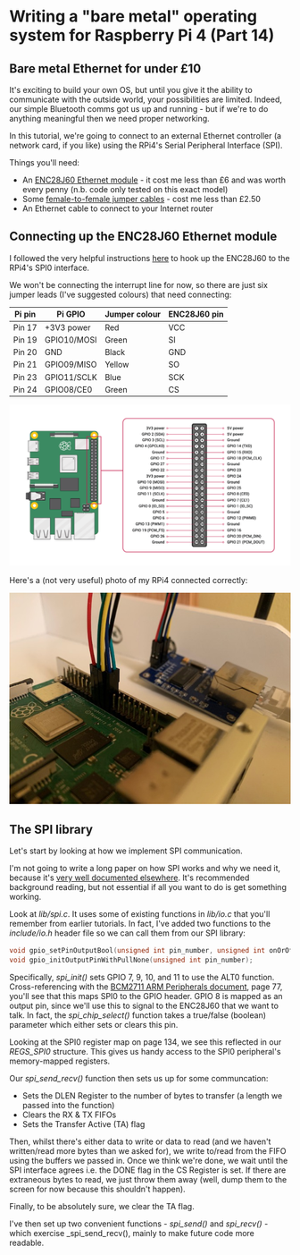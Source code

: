 Writing a "bare metal" operating system for Raspberry Pi 4 (Part 14)
====================================================================

Bare metal Ethernet for under £10
---------------------------------
It's exciting to build your own OS, but until you give it the ability to communicate with the outside world, your possibilities are limited. Indeed, our simple Bluetooth comms got us up and running - but if we're to do anything meaningful then we need proper networking.

In this tutorial, we're going to connect to an external Ethernet controller (a network card, if you like) using the RPi4's Serial Peripheral Interface (SPI).

Things you'll need:

 * An [ENC28J60 Ethernet module](https://www.amazon.co.uk/dp/B00DB76ZSK) - it cost me less than £6 and was worth every penny (n.b. code only tested on this exact model)
 * Some [female-to-female jumper cables](https://www.amazon.co.uk/dp/B072LN3HLG) - cost me less than £2.50
 * An Ethernet cable to connect to your Internet router

Connecting up the ENC28J60 Ethernet module
------------------------------------------
I followed the very helpful instructions [here](https://www.instructables.com/Super-Cheap-Ethernet-for-the-Raspberry-Pi/) to hook up the ENC28J60 to the RPi4's SPI0 interface.

We won't be connecting the interrupt line for now, so there are just six jumper leads (I've suggested colours) that need connecting:

 | Pi pin | Pi GPIO     | Jumper colour | ENC28J60 pin |
 | ------ | ----------- | ------------- | ------------ |
 | Pin 17 | +3V3 power  | Red           | VCC          |
 | Pin 19 | GPIO10/MOSI | Green         | SI           |
 | Pin 20 | GND         | Black         | GND          |
 | Pin 21 | GPIO09/MISO | Yellow        | SO           |
 | Pin 23 | GPIO11/SCLK | Blue          | SCK          |
 | Pin 24 | GPIO08/CE0  | Green         | CS           |

![GPIO location](../part3-helloworld/images/3-helloworld-pinloc.png)

Here's a (not very useful) photo of my RPi4 connected correctly:

![ENC28J60 connections](images/14-spi-ethernet-photo.jpg)

The SPI library
---------------
Let's start by looking at how we implement SPI communication.

I'm not going to write a long paper on how SPI works and why we need it, because it's [very well documented elsewhere](https://learn.sparkfun.com/tutorials/serial-peripheral-interface-spi/). It's recommended background reading, but not essential if all you want to do is get something working.

Look at _lib/spi.c_. It uses some of existing functions in _lib/io.c_ that you'll remember from earlier tutorials. In fact, I've added two functions to the _include/io.h_ header file so we can call them from our SPI library:

```c
void gpio_setPinOutputBool(unsigned int pin_number, unsigned int onOrOff);
void gpio_initOutputPinWithPullNone(unsigned int pin_number);
```

Specifically, _spi_init()_ sets GPIO 7, 9, 10, and 11 to use the ALT0 function. Cross-referencing with the [BCM2711 ARM Peripherals document](https://datasheets.raspberrypi.com/bcm2711/bcm2711-peripherals.pdf), page 77, you'll see that this maps SPI0 to the GPIO header. GPIO 8 is mapped as an output pin, since we'll use this to signal to the ENC28J60 that we want to talk. In fact, the _spi_chip_select()_ function takes a true/false (boolean) parameter which either sets or clears this pin.

Looking at the SPI0 register map on page 134, we see this reflected in our _REGS_SPI0_ structure. This gives us handy access to the SPI0 peripheral's memory-mapped registers.

Our _spi_send_recv()_ function then sets us up for some communcation:

 * Sets the DLEN Register to the number of bytes to transfer (a length we passed into the function)
 * Clears the RX & TX FIFOs
 * Sets the Transfer Active (TA) flag

Then, whilst there's either data to write or data to read (and we haven't written/read more bytes than we asked for), we write to/read from the FIFO using the buffers we passed in. Once we think we're done, we wait until the SPI interface agrees i.e. the DONE flag in the CS Register is set. If there are extraneous bytes to read, we just throw them away (well, dump them to the screen for now because this shouldn't happen).

Finally, to be absolutely sure, we clear the TA flag.

I've then set up two convenient functions - _spi_send()_ and _spi_recv()_ - which exercise _spi_send_recv(), mainly to make future code more readable.
